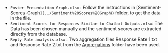 - `Poster Presentation Graph.xlsx` : Follow the instructions in [Sentiment-Scores-Graph`](../Sentiment%20Scores%20Graph`/) folder, to get the data in the file.
- `Sentiment Scores for Responses Similar to Chatbot Outputs.xlsx`: The Data has been chosen manually and the sentiment scores are extracted directly from the database.
- `Reply Rate analysis.xlsx` : Two aggregation files Response Rate 1.txt and Response Rate 2.txt from the [Aggregations](../Aggregations/) folder have been used.
